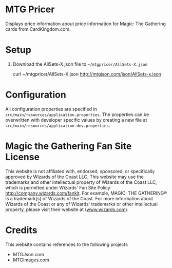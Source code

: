 # MTG Pricer
Displays price information about price information for Magic: The Gathering cards from CardKingdom.com. 

# Setup
1. Download the AllSets-X.json file to `~/mtgpricer/AllSets-X.json`

    curl ~/mtgpricer/AllSets-X.json http://mtgjson.com/json/AllSets-x.json 

# Configuration
All configuration properties are specified in `src/main/resources/application.properties`. The properties can be overwritten with developer specific values by creating a new file at `src/main/resources/application-dev.properties`.

# Magic the Gathering Fan Site License
This website is not affiliated with, endorsed, sponsored, or specifically approved by Wizards of the Coast LLC. This website may use the trademarks and other intellectual property of Wizards of the Coast LLC, which is permitted under Wizards' Fan Site Policy http://company.wizards.com/fankit. For example, MAGIC: THE GATHERING® is a trademark[s] of Wizards of the Coast. For more information about Wizards of the Coast or any of Wizards' trademarks or other intellectual property, please visit their website at (www.wizards.com).

# Credits
This website contains references to the following projects

* MTGJson.com
* MTGImages.com